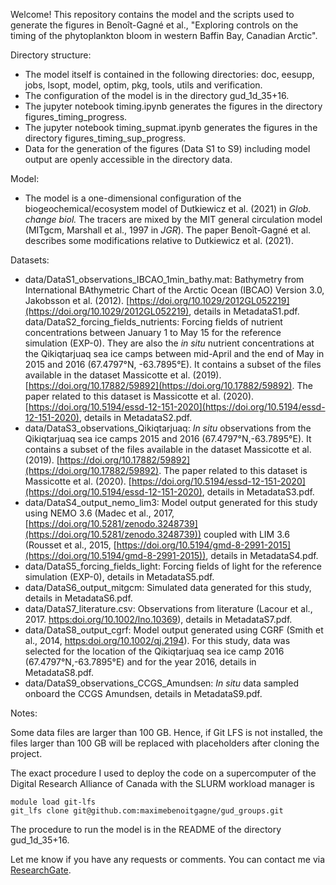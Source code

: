 Welcome! This repository contains the model and the scripts used to generate the figures in
Benoît-Gagné et al.,
"Exploring controls on the timing of the phytoplankton bloom in western Baffin 
Bay, Canadian Arctic".

Directory structure:

- The model itself is contained in the following directories: doc, eesupp, jobs, lsopt, model, optim, pkg, tools, utils and verification.
- The configuration of the model is in the directory gud_1d_35+16.
- The jupyter notebook timing.ipynb generates the figures in the directory
figures_timing_progress.
- The jupyter notebook timing_supmat.ipynb generates the figures in the
directory figures_timing_sup_progress.
- Data for the generation of the figures (Data S1 to S9) including model
output are openly accessible in the directory data.

Model:

- The model is a one-dimensional configuration of the
biogeochemical/ecosystem model of Dutkiewicz et al. (2021) in
*Glob. change biol.*
The tracers are mixed by the MIT general circulation model
(MITgcm, Marshall et al., 1997 in *JGR*).
The paper Benoît-Gagné et al. describes some modifications relative to
Dutkiewicz et al. (2021).

Datasets:

- data/DataS1_observations_IBCAO_1min_bathy.mat:
Bathymetry from International BAthymetric Chart of the Arctic Ocean (IBCAO)
Version 3.0, Jakobsson et al. (2012).
[https://doi.org/10.1029/2012GL052219](https://doi.org/10.1029/2012GL052219),
details in MetadataS1.pdf.
 data/DataS2_forcing_fields_nutrients:
Forcing fields of nutrient concentrations between January 1 to May 15 for the
reference simulation (EXP-0).
They are also the *in situ* nutrient concentrations at the Qikiqtarjuaq sea
ice camps between mid-April and the end of May in 2015 and 2016
(67.4797°N, -63.7895°E).
It contains a subset of the files available in the dataset Massicotte et al.
(2019).
[https://doi.org/10.17882/59892](https://doi.org/10.17882/59892).
The paper related to this dataset is Massicotte et al. (2020).
[https://doi.org/10.5194/essd-12-151-2020](https://doi.org/10.5194/essd-12-151-2020),
details in MetadataS2.pdf.
- data/DataS3_observations_Qikiqtarjuaq:
*In situ* observations from the Qikiqtarjuaq sea ice camps 2015 and 2016
(67.4797°N,-63.7895°E).
It contains a subset of the files available in the dataset Massicotte et al.
(2019).
[https://doi.org/10.17882/59892](https://doi.org/10.17882/59892).
The paper related to this dataset is Massicotte et al. (2020).
[https://doi.org/10.5194/essd-12-151-2020](https://doi.org/10.5194/essd-12-151-2020),
details in MetadataS3.pdf.
- data/DataS4_output_nemo_lim3:
Model output generated for this study using NEMO 3.6 (Madec et al., 2017,
[https://doi.org/10.5281/zenodo.3248739](https://doi.org/10.5281/zenodo.3248739))
coupled with LIM 3.6 (Rousset et al., 2015,
[https://doi.org/10.5194/gmd-8-2991-2015](https://doi.org/10.5194/gmd-8-2991-2015)),
details in MetadataS4.pdf.
- data/DataS5_forcing_fields_light:
Forcing fields of light for the reference simulation (EXP-0),
details in MetadataS5.pdf.
- data/DataS6_output_mitgcm:
Simulated data generated for this study, details in MetadataS6.pdf.
- data/DataS7_literature.csv:
Observations from literature (Lacour et al., 2017.
[https:doi.org/10.1002/lno.10369](https:doi.org/10.1002/lno.10369)),
details in MetadataS7.pdf.
- data/DataS8_output_cgrf:
Model output generated using CGRF (Smith et al., 2014,
[https:doi.org/10.1002/qj.2194](https:doi.org/10.1002/qj.2194)).
For this study, data was selected for the location of the Qikiqtarjuaq sea ice
camp 2016 (67.4797°N,-63.7895°E) and for the year 2016, details in
MetadataS8.pdf.
- data/DataS9_observations_CCGS_Amundsen:
*In situ* data sampled onboard the CCGS Amundsen, details in MetadataS9.pdf.

Notes:

Some data files are larger than 100 GB.
Hence, if Git LFS is not installed, the files larger than 100 GB will be replaced with placeholders after cloning the project.

The exact procedure I used to deploy the code on a supercomputer of the Digital Research Alliance of Canada with the SLURM workload manager is

```
module load git-lfs
git_lfs clone git@github.com:maximebenoitgagne/gud_groups.git
```

The procedure to run the model is in the README of the directory gud_1d_35+16.

Let me know if you have any requests or comments.
You can contact me via
[ResearchGate](https://www.researchgate.net/profile/Maxime-Benoit-Gagne).
